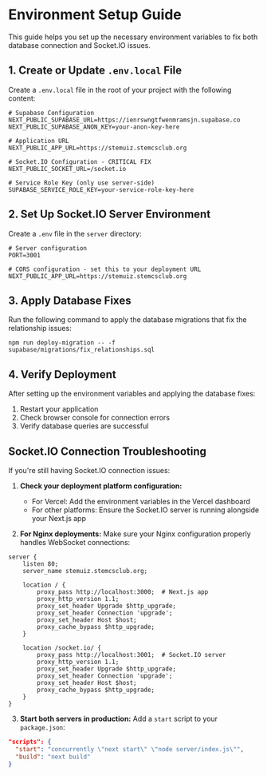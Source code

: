 # Environment Setup Guide

This guide helps you set up the necessary environment variables to fix both database connection and Socket.IO issues.

## 1. Create or Update `.env.local` File

Create a `.env.local` file in the root of your project with the following content:

```
# Supabase Configuration
NEXT_PUBLIC_SUPABASE_URL=https://ienrswngtfwenmramsjn.supabase.co
NEXT_PUBLIC_SUPABASE_ANON_KEY=your-anon-key-here

# Application URL
NEXT_PUBLIC_APP_URL=https://stemuiz.stemcsclub.org

# Socket.IO Configuration - CRITICAL FIX
NEXT_PUBLIC_SOCKET_URL=/socket.io

# Service Role Key (only use server-side)
SUPABASE_SERVICE_ROLE_KEY=your-service-role-key-here
```

## 2. Set Up Socket.IO Server Environment

Create a `.env` file in the `server` directory:

```
# Server configuration
PORT=3001

# CORS configuration - set this to your deployment URL
NEXT_PUBLIC_APP_URL=https://stemuiz.stemcsclub.org
```

## 3. Apply Database Fixes

Run the following command to apply the database migrations that fix the relationship issues:

```
npm run deploy-migration -- -f supabase/migrations/fix_relationships.sql
```

## 4. Verify Deployment

After setting up the environment variables and applying the database fixes:

1. Restart your application
2. Check browser console for connection errors
3. Verify database queries are successful

## Socket.IO Connection Troubleshooting

If you're still having Socket.IO connection issues:

1. **Check your deployment platform configuration:**
   - For Vercel: Add the environment variables in the Vercel dashboard
   - For other platforms: Ensure the Socket.IO server is running alongside your Next.js app

2. **For Nginx deployments:**
   Make sure your Nginx configuration properly handles WebSocket connections:

```nginx
server {
    listen 80;
    server_name stemuiz.stemcsclub.org;

    location / {
        proxy_pass http://localhost:3000;  # Next.js app
        proxy_http_version 1.1;
        proxy_set_header Upgrade $http_upgrade;
        proxy_set_header Connection 'upgrade';
        proxy_set_header Host $host;
        proxy_cache_bypass $http_upgrade;
    }

    location /socket.io/ {
        proxy_pass http://localhost:3001;  # Socket.IO server
        proxy_http_version 1.1;
        proxy_set_header Upgrade $http_upgrade;
        proxy_set_header Connection 'upgrade';
        proxy_set_header Host $host;
        proxy_cache_bypass $http_upgrade;
    }
}
```

3. **Start both servers in production:**
   Add a `start` script to your `package.json`:

```json
"scripts": {
  "start": "concurrently \"next start\" \"node server/index.js\"",
  "build": "next build"
}
``` 